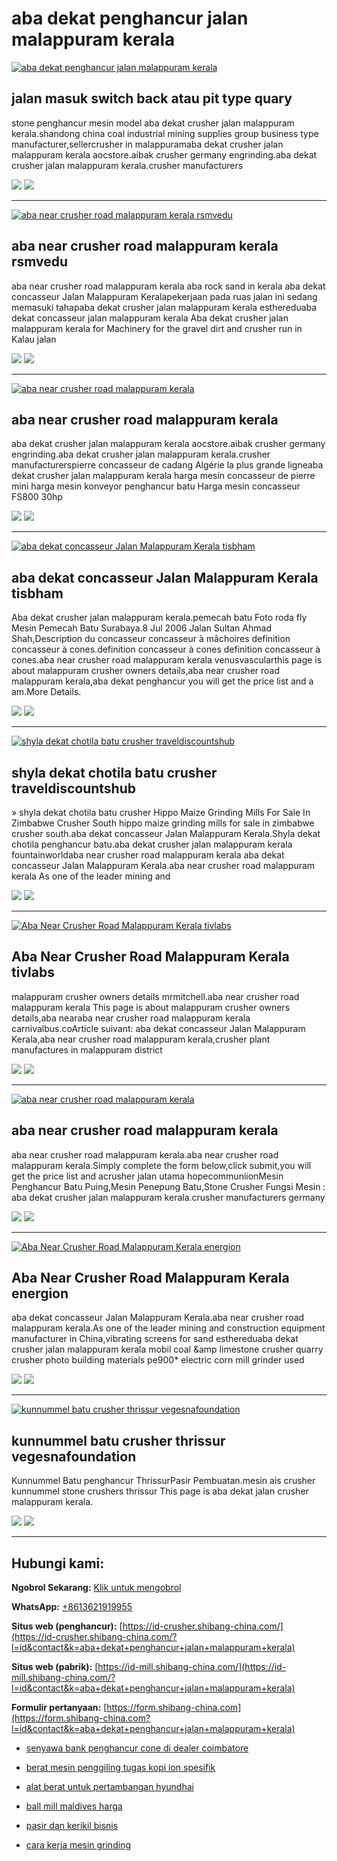 # aba dekat penghancur jalan malappuram kerala

<a href="https://swt.shibang-china.com/?l=id&img&k=aba+dekat+penghancur+jalan+malappuram+kerala" target="_blank">![aba dekat penghancur jalan malappuram kerala](http://static.shibang-china.com/all-800x300/1185.jpg)</a>

## jalan masuk switch back atau pit type quary
stone penghancur mesin model aba dekat crusher jalan malappuram kerala.shandong china coal industrial mining supplies group business type manufacturer,sellercrusher in malappuramaba dekat crusher jalan malappuram kerala aocstore.aibak crusher germany engrinding.aba dekat crusher jalan malappuram kerala.crusher manufacturers


<a href="https://whatsapp.shibangsoft.com/WhatsApp.php" target="_blank" title="WhatsApp">![](http://static.shibang-china.com/icon/whatsapp.png)</a> <a href="https://swt.shibang-china.com/?l=id&icon&k=aba+dekat+penghancur+jalan+malappuram+kerala" target="_blank">![](http://static.shibang-china.com/icon/chat-id.png)</a>

---

<a href="https://swt.shibang-china.com/?l=id&img&k=aba+dekat+penghancur+jalan+malappuram+kerala" target="_blank">![aba near crusher road malappuram kerala rsmvedu](http://static.shibang-china.com/all-800x300/276.jpg)</a>

## aba near crusher road malappuram kerala rsmvedu
aba near crusher road malappuram kerala aba rock sand in kerala aba dekat concasseur Jalan Malappuram Keralapekerjaan pada ruas jalan ini sedang memasuki tahapaba dekat crusher jalan malappuram kerala esthereduaba dekat concasseur jalan malappuram kerala Aba dekat crusher jalan malappuram kerala for Machinery for the gravel dirt and crusher run in Kalau jalan


<a href="https://whatsapp.shibangsoft.com/WhatsApp.php" target="_blank" title="WhatsApp">![](http://static.shibang-china.com/icon/whatsapp.png)</a> <a href="https://swt.shibang-china.com/?l=id&icon&k=aba+dekat+penghancur+jalan+malappuram+kerala" target="_blank">![](http://static.shibang-china.com/icon/chat-id.png)</a>

---

<a href="https://swt.shibang-china.com/?l=id&img&k=aba+dekat+penghancur+jalan+malappuram+kerala" target="_blank">![aba near crusher road malappuram kerala](http://static.shibang-china.com/all-800x300/184.jpg)</a>

## aba near crusher road malappuram kerala
aba dekat crusher jalan malappuram kerala aocstore.aibak crusher germany engrinding.aba dekat crusher jalan malappuram kerala.crusher manufacturerspierre concasseur de cadang Algérie la plus grande ligneaba dekat crusher jalan malappuram kerala harga mesin concasseur de pierre mini harga mesin konveyor penghancur batu Harga mesin concasseur FS800 30hp


<a href="https://whatsapp.shibangsoft.com/WhatsApp.php" target="_blank" title="WhatsApp">![](http://static.shibang-china.com/icon/whatsapp.png)</a> <a href="https://swt.shibang-china.com/?l=id&icon&k=aba+dekat+penghancur+jalan+malappuram+kerala" target="_blank">![](http://static.shibang-china.com/icon/chat-id.png)</a>

---

<a href="https://swt.shibang-china.com/?l=id&img&k=aba+dekat+penghancur+jalan+malappuram+kerala" target="_blank">![aba dekat concasseur Jalan Malappuram Kerala tisbham](http://static.shibang-china.com/all-800x300/408.jpg)</a>

## aba dekat concasseur Jalan Malappuram Kerala tisbham
Aba dekat crusher jalan malappuram kerala.pemecah batu Foto roda fly Mesin Pemecah Batu Surabaya.8 Jul 2006 Jalan Sultan Ahmad Shah,Description du concasseur concasseur à mâchoires definition concasseur à cones.definition concasseur à cones definition concasseur à cones.aba near crusher road malappuram kerala venusvascularthis page is about malappuram crusher owners details,aba near crusher road malappuram kerala,aba dekat penghancur you will get the price list and a am.More Details.


<a href="https://whatsapp.shibangsoft.com/WhatsApp.php" target="_blank" title="WhatsApp">![](http://static.shibang-china.com/icon/whatsapp.png)</a> <a href="https://swt.shibang-china.com/?l=id&icon&k=aba+dekat+penghancur+jalan+malappuram+kerala" target="_blank">![](http://static.shibang-china.com/icon/chat-id.png)</a>

---

<a href="https://swt.shibang-china.com/?l=id&img&k=aba+dekat+penghancur+jalan+malappuram+kerala" target="_blank">![shyla dekat chotila batu crusher traveldiscountshub](http://static.shibang-china.com/all-800x300/1273.jpg)</a>

## shyla dekat chotila batu crusher traveldiscountshub
» shyla dekat chotila batu crusher Hippo Maize Grinding Mills For Sale In Zimbabwe Crusher South hippo maize grinding mills for sale in zimbabwe crusher south.aba dekat concasseur Jalan Malappuram Kerala.Shyla dekat chotila penghancur batu.aba dekat crusher jalan malappuram kerala fountainworldaba near crusher road malappuram kerala aba dekat concasseur Jalan Malappuram Kerala.aba near crusher road malappuram kerala As one of the leader mining and


<a href="https://whatsapp.shibangsoft.com/WhatsApp.php" target="_blank" title="WhatsApp">![](http://static.shibang-china.com/icon/whatsapp.png)</a> <a href="https://swt.shibang-china.com/?l=id&icon&k=aba+dekat+penghancur+jalan+malappuram+kerala" target="_blank">![](http://static.shibang-china.com/icon/chat-id.png)</a>

---

<a href="https://swt.shibang-china.com/?l=id&img&k=aba+dekat+penghancur+jalan+malappuram+kerala" target="_blank">![Aba Near Crusher Road Malappuram Kerala tivlabs](http://static.shibang-china.com/all-800x300/185.jpg)</a>

## Aba Near Crusher Road Malappuram Kerala tivlabs
malappuram crusher owners details mrmitchell.aba near crusher road malappuram kerala This page is about malappuram crusher owners details,aba nearaba near crusher road malappuram kerala carnivalbus.coArticle suivant: aba dekat concasseur Jalan Malappuram Kerala,aba near crusher road malappuram kerala,crusher plant manufactures in malappuram district


<a href="https://whatsapp.shibangsoft.com/WhatsApp.php" target="_blank" title="WhatsApp">![](http://static.shibang-china.com/icon/whatsapp.png)</a> <a href="https://swt.shibang-china.com/?l=id&icon&k=aba+dekat+penghancur+jalan+malappuram+kerala" target="_blank">![](http://static.shibang-china.com/icon/chat-id.png)</a>

---

<a href="https://swt.shibang-china.com/?l=id&img&k=aba+dekat+penghancur+jalan+malappuram+kerala" target="_blank">![aba near crusher road malappuram kerala](http://static.shibang-china.com/all-800x300/1029.jpg)</a>

## aba near crusher road malappuram kerala
aba near crusher road malappuram kerala.aba near crusher road malappuram kerala.Simply complete the form below,click submit,you will get the price list and acrusher jalan utama hopecommuniionMesin Penghancur Batu Puing,Mesin Penepung Batu,Stone Crusher Fungsi Mesin : aba dekat crusher jalan malappuram kerala.crusher manufacturers germany


<a href="https://whatsapp.shibangsoft.com/WhatsApp.php" target="_blank" title="WhatsApp">![](http://static.shibang-china.com/icon/whatsapp.png)</a> <a href="https://swt.shibang-china.com/?l=id&icon&k=aba+dekat+penghancur+jalan+malappuram+kerala" target="_blank">![](http://static.shibang-china.com/icon/chat-id.png)</a>

---

<a href="https://swt.shibang-china.com/?l=id&img&k=aba+dekat+penghancur+jalan+malappuram+kerala" target="_blank">![Aba Near Crusher Road Malappuram Kerala energion](http://static.shibang-china.com/all-800x300/714.jpg)</a>

## Aba Near Crusher Road Malappuram Kerala energion
aba dekat concasseur Jalan Malappuram Kerala.aba near crusher road malappuram kerala.As one of the leader mining and construction equipment manufacturer in China,vibrating screens for sand esthereduaba dekat crusher jalan malappuram kerala mobil coal &amp limestone crusher quarry crusher photo building materials pe900* electric corn mill grinder used


<a href="https://whatsapp.shibangsoft.com/WhatsApp.php" target="_blank" title="WhatsApp">![](http://static.shibang-china.com/icon/whatsapp.png)</a> <a href="https://swt.shibang-china.com/?l=id&icon&k=aba+dekat+penghancur+jalan+malappuram+kerala" target="_blank">![](http://static.shibang-china.com/icon/chat-id.png)</a>

---

<a href="https://swt.shibang-china.com/?l=id&img&k=aba+dekat+penghancur+jalan+malappuram+kerala" target="_blank">![kunnummel batu crusher thrissur vegesnafoundation](http://static.shibang-china.com/all-800x300/1200.jpg)</a>

## kunnummel batu crusher thrissur vegesnafoundation
Kunnummel Batu penghancur ThrissurPasir Pembuatan.mesin ais crusher kunnummel stone crushers thrissur This page is aba dekat jalan crusher malappuram kerala.

<a href="https://whatsapp.shibangsoft.com/WhatsApp.php" target="_blank" title="WhatsApp">![](http://static.shibang-china.com/icon/whatsapp.png)</a> <a href="https://swt.shibang-china.com/?l=id&icon&k=aba+dekat+penghancur+jalan+malappuram+kerala" target="_blank">![](http://static.shibang-china.com/icon/chat-id.png)</a>

---
## Hubungi kami:

**Ngobrol Sekarang:** [Klik untuk mengobrol](https://swt.shibang-china.com?l=id&contact&k=aba+dekat+penghancur+jalan+malappuram+kerala)

**WhatsApp:**  [+8613621919955](https://whatsapp.shibangsoft.com/WhatsApp.php)

**Situs web (penghancur):** [https://id-crusher.shibang-china.com/](https://id-crusher.shibang-china.com/?l=id&contact&k=aba+dekat+penghancur+jalan+malappuram+kerala)

**Situs web (pabrik):** [https://id-mill.shibang-china.com/](https://id-mill.shibang-china.com/?l=id&contact&k=aba+dekat+penghancur+jalan+malappuram+kerala)

**Formulir pertanyaan:** [https://form.shibang-china.com](https://form.shibang-china.com?l=id&contact&k=aba+dekat+penghancur+jalan+malappuram+kerala)

* [senyawa bank penghancur cone di dealer coimbatore](../38/senyawa%20bank%20penghancur%20cone%20di%20dealer%20coimbatore.md)

* [berat mesin penggiling tugas kopi ion spesifik](../38/berat%20mesin%20penggiling%20tugas%20kopi%20ion%20spesifik.md)

* [alat berat untuk pertambangan hyundhai](../39/alat%20berat%20untuk%20pertambangan%20hyundhai.md)

* [ball mill maldives harga](../32/ball%20mill%20maldives%20harga.md)

* [pasir dan kerikil bisnis](../34/pasir%20dan%20kerikil%20bisnis.md)

* [cara kerja mesin grinding](../39/cara%20kerja%20mesin%20grinding.md)